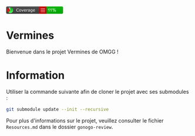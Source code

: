 ![Coverage Badge](Vermines/CodeCoverage/Report/badge_linecoverage.png)

# Vermines

Bienvenue dans le projet Vermines de OMGG !

# Information

Utiliser la commande suivante afin de cloner le projet avec ses submodules :

```sh
git submodule update --init --recursive
```

Pour plus d'informations sur le projet, veuillez consulter le fichier `Resources.md` dans le dossier `gonogo-review`.